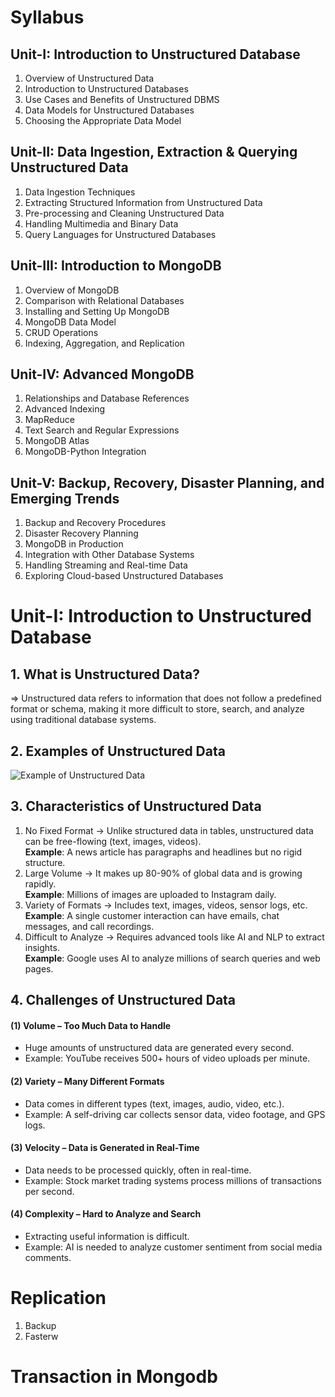 # Syllabus
## Unit-I: Introduction to Unstructured Database
1. Overview of Unstructured Data
2. Introduction to Unstructured Databases
3. Use Cases and Benefits of Unstructured DBMS
4. Data Models for Unstructured Databases
5. Choosing the Appropriate Data Model
## Unit-II: Data Ingestion, Extraction & Querying Unstructured Data
1. Data Ingestion Techniques
2. Extracting Structured Information from Unstructured Data
3. Pre-processing and Cleaning Unstructured Data
4. Handling Multimedia and Binary Data
5. Query Languages for Unstructured Databases
## Unit-III: Introduction to MongoDB
1. Overview of MongoDB
2. Comparison with Relational Databases
3. Installing and Setting Up MongoDB
4. MongoDB Data Model
5. CRUD Operations
6. Indexing, Aggregation, and Replication
## Unit-IV: Advanced MongoDB
1. Relationships and Database References
2. Advanced Indexing
3. MapReduce
4. Text Search and Regular Expressions
5. MongoDB Atlas
6. MongoDB-Python Integration
## Unit-V: Backup, Recovery, Disaster Planning, and Emerging Trends
1. Backup and Recovery Procedures
2. Disaster Recovery Planning
3. MongoDB in Production
4. Integration with Other Database Systems
5. Handling Streaming and Real-time Data
6. Exploring Cloud-based Unstructured Databases


# Unit-I: Introduction to Unstructured Database
## 1. What is Unstructured Data?
=> Unstructured data refers to information that does not follow a predefined format or schema, making it more difficult to store, search, and analyze using traditional database systems.
## 2. Examples of Unstructured Data
![Example of Unstructured Data](/images/examplesofunstructureddata.png)
## 3. Characteristics of Unstructured Data
1. No Fixed Format → Unlike structured data in tables, unstructured data can be free-flowing (text, images, videos). <br />
**Example**: A news article has paragraphs and headlines but no rigid structure. <br />
2. Large Volume → It makes up 80-90% of global data and is growing rapidly. <br />
**Example**: Millions of images are uploaded to Instagram daily. <br />
3. Variety of Formats → Includes text, images, videos, sensor logs, etc. <br />
**Example**: A single customer interaction can have emails, chat messages, and call recordings. <br />
4. Difficult to Analyze → Requires advanced tools like AI and NLP to extract insights. <br />
**Example**: Google uses AI to analyze millions of search queries and web pages. <br />
## 4. Challenges of Unstructured Data
#### (1) Volume – Too Much Data to Handle
- Huge amounts of unstructured data are generated every second.
- Example: YouTube receives 500+ hours of video uploads per minute.
#### (2) Variety – Many Different Formats
- Data comes in different types (text, images, audio, video, etc.).
- Example: A self-driving car collects sensor data, video footage, and GPS logs.
#### (3) Velocity – Data is Generated in Real-Time
- Data needs to be processed quickly, often in real-time.
- Example: Stock market trading systems process millions of transactions per second.
#### (4) Complexity – Hard to Analyze and Search
- Extracting useful information is difficult.
- Example: AI is needed to analyze customer sentiment from social media comments.

# Replication
1. Backup
2. Fasterw

# Transaction in Mongodb
